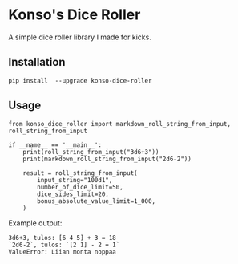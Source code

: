 # Konso's Dice Roller
A simple dice roller library I made for kicks.

## Installation
`pip install  --upgrade konso-dice-roller`

## Usage
```
from konso_dice_roller import markdown_roll_string_from_input, roll_string_from_input

if __name__ == '__main__':
    print(roll_string_from_input("3d6+3"))
    print(markdown_roll_string_from_input("2d6-2"))

    result = roll_string_from_input(
        input_string="100d1",
        number_of_dice_limit=50,
        dice_sides_limit=20,
        bonus_absolute_value_limit=1_000,
    )
```
Example output:
```
3d6+3, tulos: [6 4 5] + 3 = 18
`2d6-2`, tulos: `[2 1] - 2 = 1`
ValueError: Liian monta noppaa
```
